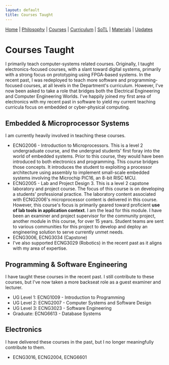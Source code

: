 ```yaml
---
layout: default
title: Courses Taught
---
```


<div class="navbar">
  <a href="index">Home</a> |
  <a href="philosophy">Philosophy</a> |
  <a href="courses" class="active">Courses</a> |
  <a href="curriculum">Curriculum</a> |
  <a href="sotl">SoTL</a> |
  <a href="materials">Materials</a> |
  <a href="changelog">Updates</a>
</div>


# Courses Taught

I primarily teach computer-systems related courses. Originally, I taught electronics-focused courses, with a slant toward digital systems, primarily with a strong focus on prototyping using FPGA-based systems. In the recent past, I was redeployed to teach more software and programming-focused courses, at all levels in the Department's curriculum. However, I've now been asked to take a role that bridges both the Electrical Engineering and Computer Engineering Worlds. I've happily joined my first area of electronics with my recent past in software to yield my current teaching curricula focus on embedded or cyber-physical computing. 

## Embedded & Microprocessor Systems
I am currently heavily involved in teaching these courses. 
- ECNG2006 - Introduction to Microprocessors. This is a level 2 undergraduate course, and the undergrad students' first foray into the world of embedded systems. Prior to this course, they would have been introduced to both electronics and programming. This course bridges those concepts. It introduces the student to exploiting a processor architecture using assembly to implement small-scale embedded systems involving the Microchip PIC16, an 8-bit RISC MCU. 
- ECNG2005 - Lab and Project Design 3. This is a level 2 capstone laboratory and project course. The focus of this course is on developing a students' professional practice. The laboratory content associated with ECNG2006's microprocessor content is delivered in this course. However, this course's focus is primarily geared toward proficient **use of lab tools in application context**. I am the lead for this module. I have been an examiner and project supervisor for the community project, another module in this course, for over 15 years. Student teams are sent to various communities for this project to develop and deploy an engineering solution to serve currently unmet needs. 
- ECNG3006, ECNG3034 (Capstone)
- I've also supported ECNG3029 (Robotics) in the recent past as it aligns with my area of expertise. 

## Programming & Software Engineering 
I have taught these courses in the recent past. I still contribute to these courses, but I've now taken a more backseat role as a guest examiner and lecturer.
- UG Level 1: ECNG1009 - Introduction to Programming
- UG Level 2: ECNG2007 - Computer Systems and Software Design
- UG Level 3: ECNG3023 - Software Engineering
- Graduate: ECNG6613 - Database Systems

## Electronics 
I have delivered these courses in the past, but I no longer meaningfully contribute to them. 
- ECNG3016, ECNG2004, ECNG6601
